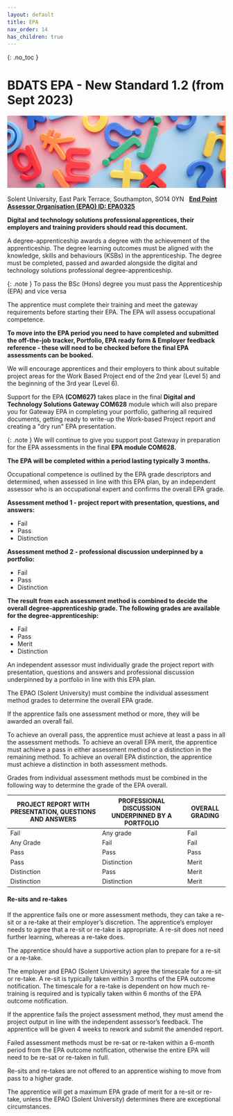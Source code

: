 ```yaml
---
layout: default
title: EPA
nav_order: 14
has_children: true
---
```


{: .no_toc }

#  BDATS EPA - New Standard 1.2 (from Sept 2023)

![](../images/towfiqu-barbhuiya-5u6bz2tYhX8-unsplash.jpg)

Solent University, East Park Terrace, Southampton, SO14 0YN   **[End Point Assessor Organisation (EPAO) ID: EPA0325](https://find-epao.apprenticeships.education.gov.uk/courses/25/assessment-organisations/epa0325)**

**Digital and technology solutions professional apprentices, their employers and training providers should read this document.**

A degree-apprenticeship awards a degree with the achievement of the apprenticeship. The degree learning outcomes must be aligned with the knowledge, skills and behaviours (KSBs) in the apprenticeship. The degree must be completed, passed and awarded alongside the digital and technology solutions professional degree-apprenticeship.

{: .note }
To pass the BSc (Hons) degree you must pass the Apprenticeship (EPA) and vice versa

The apprentice must complete their training and meet the gateway requirements before starting their EPA. The EPA will assess occupational competence.

**To move into the EPA period you need to have completed and submitted the off-the-job tracker, Portfolio, EPA ready form & Employer feedback reference - these will need to be checked before the final EPA assessments can be booked.**  
  
We will encourage apprentices and their employers to think about suitable project areas for the Work Based Project end of the 2nd year (Level 5) and the beginning of the 3rd year (Level 6).

Support for the EPA **(COM627)** takes place in the final **Digital and Technology Solutions Gateway COM628** module which will also prepare you for Gateway EPA in completing your portfolio, gathering all required documents, getting ready to write-up the Work-based Project report and creating a "dry run" EPA presentation. 

{: .note }
We will continue to give you support post Gateway in preparation for the EPA assessments in the final **EPA module COM628.** 


**The EPA will be completed within a period lasting typically 3 months.**

Occupational competence is outlined by the EPA grade descriptors and determined, when assessed in line with this EPA plan, by an independent assessor who is an occupational expert and confirms the overall EPA grade.

**Assessment method 1 - project report with presentation, questions, and answers:**
* Fail
* Pass
* Distinction

**Assessment method 2 - professional discussion underpinned by a portfolio:**
* Fail
* Pass
* Distinction

**The result from each assessment method is combined to decide the overall degree-apprenticeship grade. The following grades are available for the degree-apprenticeship:**
* Fail
* Pass
* Merit
* Distinction

An independent assessor must individually grade the project report with presentation, questions and answers and professional discussion underpinned by a portfolio in line with this EPA plan.

The EPAO (Solent University) must combine the individual assessment method grades to determine the overall EPA grade.

If the apprentice fails one assessment method or more, they will be awarded an overall fail.

To achieve an overall pass, the apprentice must achieve at least a pass in all the assessment methods. To achieve an overall EPA merit, the apprentice must achieve a pass in either assessment method or a distinction in the remaining method. To achieve an overall EPA distinction, the apprentice must achieve a distinction in both assessment methods.

Grades from individual assessment methods must be combined in the following way to determine the grade of the EPA overall.


| PROJECT REPORT WITH PRESENTATION, QUESTIONS AND ANSWERS | PROFESSIONAL DISCUSSION UNDERPINNED BY A PORTFOLIO | OVERALL GRADING |
|-------------|-------------|----------|
| Fail        | Any grade   | Fail     |
| Any Grade   | Fail        | Fail     |
| Pass        | Pass        | Pass     |
| Pass        | Distinction | Merit    |
| Distinction | Pass        | Merit    |
| Distinction | Distinction | Merit    |


#### Re-sits and re-takes
If the apprentice fails one or more assessment methods, they can take a re-sit or a re-take at their employer’s discretion. The apprentice’s employer needs to agree that a re-sit or re-take is appropriate. A re-sit does not need further learning, whereas a re-take does.

The apprentice should have a supportive action plan to prepare for a re-sit or a re-take.

The employer and EPAO (Solent University) agree the timescale for a re-sit or re-take. A re-sit is typically taken within 3 months of the EPA outcome notification. The timescale for a re-take is dependent on how much re-training is required and is typically taken within 6 months of the EPA outcome notification.

If the apprentice fails the project assessment method, they must amend the project output in line with the independent assessor’s feedback. The apprentice will be given 4 weeks to rework and submit the amended report.

Failed assessment methods must be re-sat or re-taken within a 6-month period from the EPA outcome notification, otherwise the entire EPA will need to be re-sat or re-taken in full.

Re-sits and re-takes are not offered to an apprentice wishing to move from pass to a higher grade.

The apprentice will get a maximum EPA grade of merit for a re-sit or re-take, unless the EPAO (Solent University) determines there are exceptional circumstances.

